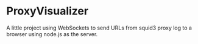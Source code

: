 # ProxyVisualizer
A little project using WebSockets to send URLs from squid3 proxy log to a browser using node.js as the server.
